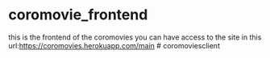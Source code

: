# coromovie_frontend
this is the frontend of the coromovies you can have access to the site in this url:https://coromovies.herokuapp.com/main
#   c o r o m o v i e s c l i e n t  
 